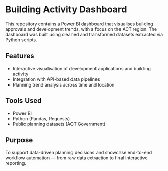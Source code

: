 # Building Activity Dashboard

This repository contains a Power BI dashboard that visualises building approvals and development trends, with a focus on the ACT region. The dashboard was built using cleaned and transformed datasets extracted via Python scripts.

## Features
- Interactive visualisation of development applications and building activity
- Integration with API-based data pipelines
- Planning trend analysis across time and location

## Tools Used
- Power BI
- Python (Pandas, Requests)
- Public planning datasets (ACT Government)

## Purpose
To support data-driven planning decisions and showcase end-to-end workflow automation — from raw data extraction to final interactive reporting.


